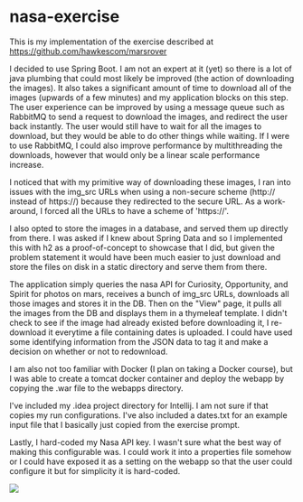 # nasa-exercise

This is my implementation of the exercise described at https://github.com/hawkescom/marsrover

I decided to use Spring Boot. I am not an expert at it (yet) so there is a lot of java plumbing that could most likely be improved (the action of downloading the images). It also takes a significant amount of time to download all of the images (upwards of a few minutes) and my application blocks on this step. The user experience can be improved by using a message queue such as RabbitMQ to send a request to download the images, and redirect the user back instantly. The user would still have to wait for all the images to download, but they would be able to do other things while waiting. If I were to use RabbitMQ, I could also improve performance by multithreading the downloads, however that would only be a linear scale performance increase.

I noticed that with my primitive way of downloading these images, I ran into issues with the img_src URLs when using a non-secure scheme (http:// instead of https://) because they redirected to the secure URL. As a work-around, I forced all the URLs to have a scheme of 'https://'.

I also opted to store the images in a database, and served them up directly from there. I was asked if I knew about Spring Data and so I implemented this with h2 as a proof-of-concept to showcase that I did, but given the problem statement it would have been much easier to just download and store the files on disk in a static directory and serve them from there.

The application simply queries the nasa API for Curiosity, Opportunity, and Spirit for photos on mars, receives a bunch of img_src URLs, downloads all those images and stores it in the DB. Then on the "View" page, it pulls all the images from the DB and displays them in a thymeleaf template. I didn't check to see if the image had already existed before downloading it, I re-download it everytime a file containing dates is uploaded. I could have used some identifying information from the JSON data to tag it and make a decision on whether or not to redownload.

I am also not too familiar with Docker (I plan on taking a Docker course), but I was able to create a tomcat docker container and deploy the webapp by copying the .war file to the webapps directory.

I've included my .idea project directory for Intellij. I am not sure if that copies my run configurations. I've also included a dates.txt for an example input file that I basically just copied from the exercise prompt.

Lastly, I hard-coded my Nasa API key. I wasn't sure what the best way of making this configurable was. I could work it into a properties file somehow or I could have exposed it as a setting on the webapp so that the user could configure it but for simplicity it is hard-coded.

![](demo.gif)
